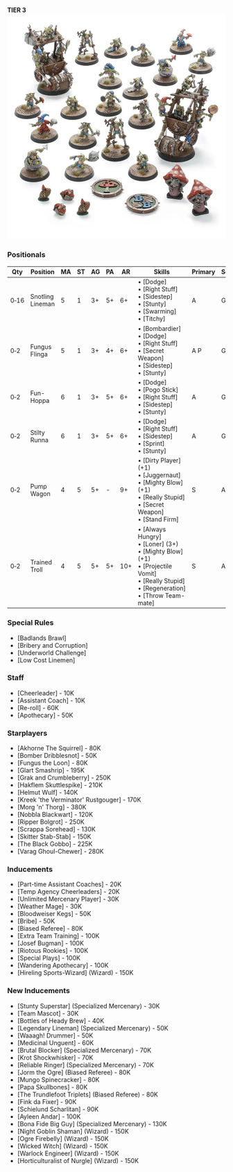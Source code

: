 ﻿**TIER 3**
![](../media/teams/CrudCreekNosepickersLead.jpg)

### Positionals

| Qty  | Position         | MA | ST | AG | PA  | AR  | Skills                                                                                                                                                       | Primary | Secondary | Cost |
| ---- | ---------------- | - | - | -- | -- | --- | ------------------------------------------------------------------------------------------------------------------------------------------------------------ | ------- | --------- | ---- |
| 0‑16 | Snotling Lineman | 5 | 1 | 3+ | 5+ | 6+  | • [Dodge]<br /> • [Right Stuff] <br /> • [Sidestep] <br /> • [Stunty] <br /> • [Swarming] <br /> • [Titchy]                                                               | A       | G         | 15K  |
| 0‑2  | Fungus Flinga    | 5 | 1 | 3+ | 4+ | 6+  | • [Bombardier]<br /> • [Dodge] <br /> • [Right Stuff] <br /> • [Secret Weapon] <br /> • [Sidestep] <br /> • [Stunty]                                                        | A P     | G         | 30K  |
| 0‑2  | Fun-Hoppa        | 6 | 1 | 3+ | 5+ | 6+  | • [Dodge]<br /> • [Pogo Stick] <br /> • [Right Stuff] <br /> • [Sidestep] <br /> • [Stunty]                                                                             | A       | G         | 20K  |
| 0‑2  | Stilty Runna     | 6 | 1 | 3+ | 5+ | 6+  | • [Dodge]<br /> • [Right Stuff] <br /> • [Sidestep] <br /> • [Sprint] <br /> • [Stunty]                                                                               | A       | G         | 20K  |
| 0‑2  | Pump Wagon       | 4 | 5 | 5+ | -  | 9+  | • [Dirty Player] (+1)<br /> • [Juggernaut] <br /> • [Mighty Blow] (+1) <br /> • [Really Stupid] <br /> • [Secret Weapon] <br /> • [Stand Firm]                                 | S       | A G       | 105K |
| 0‑2  | Trained Troll    | 4 | 5 | 5+ | 5+ | 10+ | • [Always Hungry]<br /> • [Loner] (3+) <br /> • [Mighty Blow] (+1) <br /> • [Projectile Vomit] <br /> • [Really Stupid] <br /> • [Regeneration] <br /> • [Throw Team-mate] | S       | A G P     | 115K |

### Special Rules

* [Badlands Brawl]
* [Bribery and Corruption]
* [Underworld Challenge]
* [Low Cost Linemen]

### Staff

* [Cheerleader] - 10K
* [Assistant Coach] - 10K
* [Re-roll] - 60K
* [Apothecary]  - 50K

### Starplayers

* [Akhorne The Squirrel] - 80K
* [Bomber Dribblesnot] - 50K
* [Fungus the Loon] - 80K
* [Glart Smashrip] - 195K
* [Grak and Crumbleberry] - 250K
* [Hakflem Skuttlespike] - 210K
* [Helmut Wulf] - 140K
* [Kreek 'the Verminator' Rustgouger] - 170K
* [Morg 'n' Thorg] - 380K
* [Nobbla Blackwart] - 120K
* [Ripper Bolgrot] - 250K
* [Scrappa Sorehead] - 130K
* [Skitter Stab-Stab] - 150K
* [The Black Gobbo] - 225K
* [Varag Ghoul-Chewer] - 280K

### Inducements

* [Part-time Assistant Coaches] - 20K
* [Temp Agency Cheerleaders] - 20K
* [Unlimited Mercenary Player] - 30K
* [Weather Mage] - 30K
* [Bloodweiser Kegs] - 50K
* [Bribe] - 50K
* [Biased Referee] - 80K
* [Extra Team Training] - 100K
* [Josef Bugman] - 100K
* [Riotous Rookies] - 100K
* [Special Plays] - 100K
* [Wandering Apothecary] - 100K
* [Hireling Sports-Wizard] (Wizard) - 150K

### New Inducements

* [Stunty Superstar] (Specialized Mercenary) - 30K
* [Team Mascot] - 30K
* [Bottles of Heady Brew] - 40K
* [Legendary Lineman] (Specialized Mercenary) - 50K
* [Waaagh! Drummer] - 50K
* [Medicinal Unguent] - 60K
* [Brutal Blocker] (Specialized Mercenary) - 70K
* [Krot Shockwhisker] - 70K
* [Reliable Ringer] (Specialized Mercenary) - 70K
* [Jorm the Ogre] (Biased Referee) - 80K
* [Mungo Spinecracker] - 80K
* [Papa Skullbones] - 80K
* [The Trundlefoot Triplets] (Biased Referee) - 80K
* [Fink da Fixer] - 90K
* [Schielund Scharlitan] - 90K
* [Ayleen Andar] - 100K
* [Bona Fide Big Guy] (Specialized Mercenary) - 130K
* [Night Goblin Shaman] (Wizard) - 150K
* [Ogre Firebelly] (Wizard) - 150K
* [Wicked Witch] (Wizard) - 150K
* [Warlock Engineer] (Wizard) - 150K
* [Horticulturalist of Nurgle] (Wizard) - 150K
